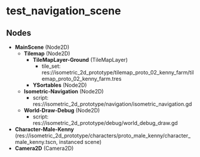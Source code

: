 # test_navigation_scene
## Nodes
- **MainScene** (Node2D)
  - **Tilemap** (Node2D)
    - **TileMapLayer-Ground** (TileMapLayer)
      - tile_set: res://isometric_2d_prototype/tilemap_proto_02_kenny_farm/tilemap_proto_02_kenny_farm.tres
    - **YSortables** (Node2D)
  - **Isometric-Navigation** (Node2D)
    - script: res://isometric_2d_prototype/navigation/isometric_navigation.gd
  - **World-Draw-Debug** (Node2D)
    - script: res://isometric_2d_prototype/debug/world_debug_draw.gd
- **Character-Male-Kenny** (res://isometric_2d_prototype/characters/proto_male_kenny/character_male_kenny.tscn, instanced scene)
- **Camera2D** (Camera2D)